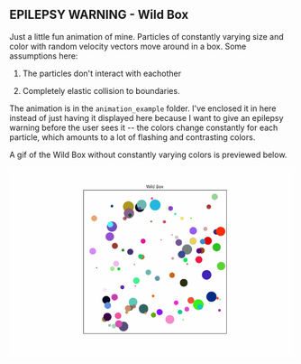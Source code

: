 ## EPILEPSY WARNING - Wild Box

Just a little fun animation of mine. Particles of constantly varying size and color with random velocity vectors move around in a box. Some assumptions here:

1. The particles don't interact with eachother

2. Completely elastic collision to boundaries.

The animation is in the `animation_example` folder. I've enclosed it in here instead of just having it displayed here because I want to give an epilepsy warning before the user sees it -- the colors change constantly for each particle, which amounts to a lot of flashing and contrasting colors.


A gif of the Wild Box without constantly varying colors is previewed below.

![wild_box](wildBox.gif)

